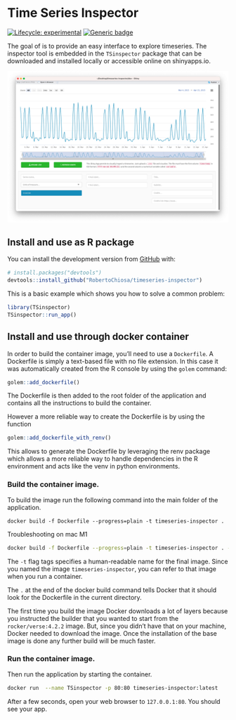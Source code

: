 <!-- README.md is generated from README.Rmd. Please edit that file -->

# Time Series Inspector

<!-- badges: start -->

[![Lifecycle:
experimental](https://img.shields.io/badge/lifecycle-experimental-orange.svg)](https://lifecycle.r-lib.org/articles/stages.html#experimental)
[![Generic
badge](https://img.shields.io/badge/Version-v0.1-%3CCOLOR%3E.svg)](https://shields.io/)
<!-- badges: end -->

The goal of is to provide an easy interface to explore timeseries. The
inspector tool is embedded in the `TSinspector` package that can be
downloaded and installed locally or accessible online on shinyapps.io.

![](man/figures/screen1.png)

## Install and use as R package

You can install the development version from
[GitHub](https://github.com/) with:

``` r
# install.packages("devtools")
devtools::install_github("RobertoChiosa/timeseries-inspector")
```

This is a basic example which shows you how to solve a common problem:

``` r
library(TSinspector)
TSinspector::run_app()
```

## Install and use through docker container

In order to build the container image, you’ll need to use a `Dockerfile`. A Dockerfile is simply a text-based file with
no
file extension. In this case it was automatically created from the R console by using the `golem` command:

``` r
golem::add_dockerfile()
```

The Dockerfile is then added to the root folder of the application and contains all the instructions to build the
container.

However a more reliable way to create the Dockerfile is by using the function 
``` r
golem::add_dockerfile_with_renv()
```
This allows to generate the Dockerfile by leveraging the renv package which allows a more reliable way to handle dependencies in the R environment and acts like the venv in python environments. 

### Build the container image.

To build the image run the following command into the main folder of the application.


``` docker
docker build -f Dockerfile --progress=plain -t timeseries-inspector .
```

Troubleshooting on mac M1

``` bash
docker build -f Dockerfile --progress=plain -t timeseries-inspector . --platform linux/x86_64
```

The `-t` flag tags specifies a human-readable name for the final image. Since you named
the image `timeseries-inspector`, you can refer to that image when you run a container.

The `.` at the end of the docker build command tells Docker that it should look for the Dockerfile in the current directory.

The first time you build the image Docker downloads a lot of layers because you instructed the builder that you
wanted to start from the `rocker/verse:4.2.2` image. But, since you didn’t have that on your machine, Docker needed to
download the image. Once the installation of the base image is done any further build will be much faster.

### Run the container image.

Then run the application by starting the container.
``` bash
docker run  --name TSinspector -p 80:80 timeseries-inspector:latest
```

After a few seconds, open your web browser to `127.0.0.1:80`. You should see your app.



